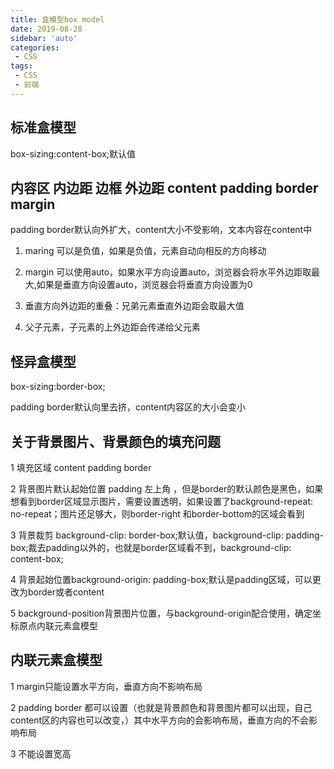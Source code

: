 ```yaml
---
title: 盒模型box model
date: 2019-08-28
sidebar: 'auto'
categories:
 - CSS
tags:
 - CSS
 - 前端
---
```


##  标准盒模型

box-sizing:content-box;默认值

##  内容区 内边距 边框 外边距 content padding border margin

padding border默认向外扩大，content大小不受影响，文本内容在content中

1.  maring 可以是负值，如果是负值，元素自动向相反的方向移动

2.  margin 可以使用auto，如果水平方向设置auto，浏览器会将水平外边距取最大,如果是垂直方向设置auto，浏览器会将垂直方向设置为0

3.  垂直方向外边距的重叠：兄弟元素垂直外边距会取最大值

4.  父子元素，子元素的上外边距会传递给父元素

##  怪异盒模型 

box-sizing:border-box;

padding border默认向里去挤，content内容区的大小会变小

##  关于背景图片、背景颜色的填充问题

1 填充区域 content padding border

2 背景图片默认起始位置 padding 左上角 ，但是border的默认颜色是黑色，如果想看到border区域显示图片，需要设置透明，如果设置了background-repeat: no-repeat；图片还足够大，则border-right 和border-bottom的区域会看到

3 背景裁剪 background-clip: border-box;默认值，background-clip: padding-box;裁去padding以外的，也就是border区域看不到，background-clip: content-box;

4 背景起始位置background-origin: padding-box;默认是padding区域，可以更改为border或者content

5 background-position背景图片位置，与background-origin配合使用，确定坐标原点内联元素盒模型

##  内联元素盒模型

1 margin只能设置水平方向，垂直方向不影响布局

2 padding border 都可以设置（也就是背景颜色和背景图片都可以出现，自己content区的内容也可以改变，）其中水平方向的会影响布局，垂直方向的不会影响布局

3 不能设置宽高